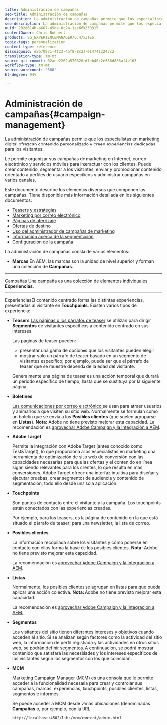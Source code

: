 ```yaml
---
title: Administración de campañas
seo-title: Administración de campañas
description: La administración de campañas permite que los especialistas en marketing digital ofrezcan contenido personalizado y creen experiencias dedicadas para los visitantes. Le permite organizar sus campañas de marketing en Internet, correo electrónico y servicios móviles para interactuar con los clientes.
seo-description: La administración de campañas permite que los especialistas en marketing digital ofrezcan contenido personalizado y creen experiencias dedicadas para los visitantes. Le permite organizar sus campañas de marketing en Internet, correo electrónico y servicios móviles para interactuar con los clientes.
uuid: 202d614b-a607-45de-8c24-1ee66b230315
contentOwner: Chris Bohnert
products: SG_EXPERIENCEMANAGER/6.4/SITES
topic-tags: personalization
content-type: reference
discoiquuid: e8b70971-4f23-45f8-8c23-e147413243c2
translation-type: tm+mt
source-git-commit: 02aee2202a570320cd7eb40c2e566d886af4e163
workflow-type: tm+mt
source-wordcount: '668'
ht-degree: 94%

---
```



# Administración de campañas{#campaign-management}

La administración de campañas permite que los especialistas en marketing digital ofrezcan contenido personalizado y creen experiencias dedicadas para los visitantes.

Le permite organizar sus campañas de marketing en Internet, correo electrónico y servicios móviles para interactuar con los clientes. Puede crear contenido, segmentar a los visitantes, enviar y promocionar contenido orientado a perfiles de usuario específicos y administrar campañas en varios canales.

Este documento describe los elementos diversos que componen las campañas. Tiene disponible más información detallada en los siguientes documentos:

* [Teasers y estrategias](/help/sites-classic-ui-authoring/classic-personalization-campaigns-teasers-strategy.md)
* [Marketing por correo electrónico](/help/sites-classic-ui-authoring/classic-personalization-campaigns-email.md)
* [Páginas de aterrizaje](/help/sites-classic-ui-authoring/classic-personalization-campaigns-landingpage.md)
* [Ofertas de destino](/help/sites-classic-ui-authoring/classic-personalization-campaigns-target-offers.md)
* [Uso del administrador de campañas de marketing](/help/sites-classic-ui-authoring/classic-personalization-campaigns-mktg-manager.md)
* [Información acerca de la segmentación](/help/sites-classic-ui-authoring/classic-personalization-campaigns-segmentation.md)
* [Configuración de la campaña](/help/sites-classic-ui-authoring/classic-personalization-campaigns-setting-up-your.md)

La administración de campañas consta de varios elementos:

* **Marcas**
En AEM, las marcas son la unidad de nivel superior y forman una colección de 
**Campañas**.

* ****
Campañas Una campaña es una colección de elementos individuales 
**Experiencias**.

* ****
ExperienciasEl contenido centrado forma las distintas experiencias, presentadas al visitante en 
**Touchpoints**. Existen varios tipos de experiencia:

   * **Teasers**
      [Las páginas o los párrafos de teaser](#teasers) se utilizan para dirigir **Segmentos** de visitantes específicos a contenido centrado en sus intereses.

      Las páginas de teaser pueden:

      * presentar una gama de opciones que los visitantes pueden elegir
      * mostrar solo un párrafo de teaser basado en un segmento de visitantes específico; por ejemplo, puede ser que el párrafo de teaser que se muestre dependa de la edad del visitante.

      Generalmente una página de teaser es una acción temporal que durará un período específico de tiempo, hasta que se sustituya por la siguiente página.

   * **Boletines**

      [Las comunicaciones por correo electrónico ](#emailmarketing) se usan para atraer usuarios y animarlos a que visiten su sitio web. Normalmente se formulan como un boletín que se envía a los **Posibles clientes** (que suelen agruparse en **Listas**). **Nota:** Adobe no tiene previsto mejorar esta capacidad. La recomendación es [ aprovechar Adobe Campaign y la integración a AEM](/help/sites-administering/campaign.md).

   * **Adobe Target**

      Permite la integración con Adobe Target (antes conocido como Test&amp;Target), lo que proporciona a los especialistas en marketing una herramienta de optimización de sitio web de conversión con las capacidades necesarias para que las ofertas y el contenido en línea sigan siendo relevantes para los clientes, lo que resulta en más conversiones. Adobe Target ofrece una interfaz intuitiva para diseñar y ejecutar pruebas, crear segmentos de audiencia y contenido de segmentación, todo ello desde una sola aplicación.


* **Touchpoints**

   Son puntos de contacto entre el visitante y la campaña. Los touchpoints están conectados con las experiencias creadas.

   Por ejemplo, para los teasers, es la página de contenido en la que está situado el párrafo de teaser; para una newsletter, la lista de correo.

* **Posibles clientes**

   La información recopilada sobre los visitantes y cómo ponerse en contacto con ellos forma la base de los posibles clientes. **Nota:** Adobe no tiene previsto mejorar esta capacidad.

   La recomendación es [ aprovechar Adobe Campaign y la integración a AEM](/help/sites-administering/campaign.md).

* **Listas**

   Normalmente, los posibles clientes se agrupan en listas para que pueda aplicar una acción colectiva. **Nota:** Adobe no tiene previsto mejorar esta capacidad.

   La recomendación es [ aprovechar Adobe Campaign y la integración a AEM.](/help/sites-administering/campaign.md)

* **Segmentos**

   Los visitantes del sitio tienen diferentes intereses y objetivos cuando acceden al sitio. Si se analizan según factores como la actividad del sitio web, la información de perfil registrada y las actividades en otros sitios web, se podrán definir segmentos. A continuación, se podrá mostrar contenido que satisfará las necesidades y los intereses específicos de los visitantes según los segmentos con los que coincidan.

* **MCM**

   Marketing Campaign Manager (MCM) es una consola que le permite acceder a la funcionalidad necesaria para crear y controlar sus campañas, marcas, experiencias, touchpoints, posibles clientes, listas, segmentos e informes.

   Se puede acceder a MCM desde varias ubicaciones (denominadas **Campañas** o, por ejemplo, con la URL:

   `http://localhost:4502/libs/mcm/content/admin.html`

